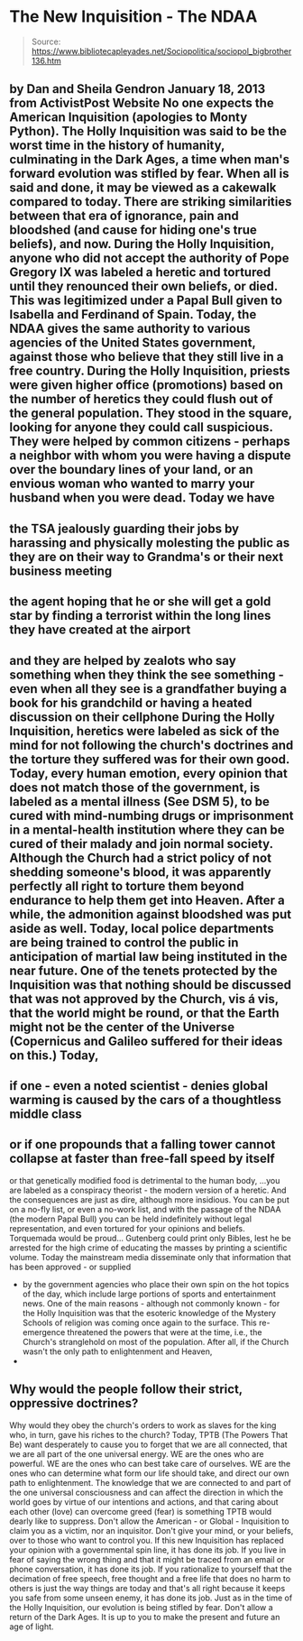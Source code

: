 # The New Inquisition - The NDAA

> Source: https://www.bibliotecapleyades.net/Sociopolitica/sociopol_bigbrother136.htm

by Dan and Sheila Gendron
January 18, 2013
from
ActivistPost Website
No one expects the American Inquisition (apologies to Monty Python).
The Holly Inquisition was said to be the
worst time in the history of humanity, culminating in the Dark Ages, a time
when man's forward evolution was stifled by fear.
When all is said and done, it may be viewed as a cakewalk compared to
today. There are striking similarities between that era of ignorance, pain
and bloodshed (and cause for hiding one's true beliefs), and now.
During the Holly Inquisition, anyone who did not accept the authority of
Pope Gregory IX was labeled a heretic and tortured until they renounced
their own beliefs, or died.
This was legitimized under a Papal Bull given to
Isabella and Ferdinand of Spain.
Today,
the NDAA gives the same authority to
various agencies of the United States government, against those who believe
that they still live in a free country.
During the Holly Inquisition, priests were given higher office (promotions)
based on the number of heretics they could flush out of the general
population. They stood in the square, looking for anyone they could call
suspicious.
They were helped by common citizens - perhaps a
neighbor with whom you were having a dispute over the boundary lines of your
land, or an envious woman who wanted to marry your husband when you were
dead.
Today we have
-
the TSA jealously guarding their
jobs by harassing and physically molesting the public as they are on
their way to Grandma's or their next business meeting
-
the agent hoping that he or she will get
a gold star by finding a terrorist within the long lines they
have created at the airport
-
and they are helped by zealots who say
something when they think the see something - even when all they
see is a grandfather buying a book for his grandchild or having a
heated discussion on their cellphone
During the Holly Inquisition, heretics were
labeled as sick of the mind for not following the church's doctrines and the
torture they suffered was for their own good.
Today, every human emotion, every opinion that
does not match those of the government, is labeled as a mental illness (See
DSM 5), to be cured with mind-numbing drugs or imprisonment in a
mental-health institution where they can be cured of their malady and
join normal society.
Although the Church had a strict policy of not shedding someone's blood, it
was apparently perfectly all right to torture them beyond endurance to help
them get into Heaven. After a while, the admonition against bloodshed was
put aside as well.
Today, local police departments are being
trained to control the public in anticipation of martial law being
instituted in the near future.
One of the tenets protected by the Inquisition was that nothing should be
discussed that was not approved by
the
Church, vis á vis, that the world might be round, or that the
Earth might not be the center of the Universe (Copernicus and
Galileo suffered for their ideas on this.)
Today,
-
if one - even a noted scientist - denies
global warming is caused by the cars of a thoughtless middle class
-
or if
one propounds that
a falling tower cannot collapse at faster than free-fall
speed by itself
-
or that
genetically modified food is detrimental to the
human body,
...you are labeled as a conspiracy theorist - the modern version
of a heretic.
And the consequences are just as dire, although
more insidious. You can be put on a no-fly list, or even a no-work list,
and with the passage of the NDAA (the modern Papal Bull) you can be held
indefinitely without legal representation, and even tortured for your
opinions and beliefs.
Torquemada would be proud...
Gutenberg could print only Bibles, lest he be arrested for the high crime of
educating the masses by printing a scientific volume. Today the
mainstream
media disseminate only that information that has been approved - or supplied
- by the government agencies who place their own spin on the hot topics of
the day, which include large portions of sports and entertainment news.
One of the main reasons - although not commonly known - for
the Holly Inquisition was that the esoteric knowledge of the Mystery Schools of religion
was coming once again to the surface.
This re-emergence threatened the powers that
were at the time, i.e., the Church's stranglehold on most of the
population.
After all, if
the Church wasn't the only path to
enlightenment and Heaven,
-
Why would the people follow their
strict, oppressive doctrines?
-
Why would they obey the church's orders
to work as slaves for the king who, in turn, gave his riches to the
church?
Today, TPTB (The
Powers That Be) want desperately to cause you to forget that we
are all connected, that we are all part of the one universal energy.
WE are the ones who are powerful. WE are the
ones who can best take care of ourselves. WE are the ones who can determine
what form our life should take, and direct our own path to enlightenment.
The knowledge that we are connected to and part of the one universal
consciousness and can affect the direction in which the world goes by virtue
of our intentions and actions, and that caring about each other (love) can
overcome greed (fear) is something TPTB would dearly like to suppress.
Don't allow the American - or Global -
Inquisition to claim you as a victim, nor an inquisitor. Don't give your
mind, or your beliefs, over to those who want to control you.
If this new Inquisition has replaced your opinion with a governmental spin
line, it has done its job. If you live in fear of saying the wrong thing and
that it might be traced from an email or phone conversation, it has done its
job.
If you rationalize to yourself that the
decimation of free speech, free thought and a free life that does no harm to
others is just the way things are today and that's all right because it
keeps you safe from some unseen enemy, it has done its job.
Just as in the time of the Holly Inquisition, our evolution is being stifled
by fear.
Don't allow a return of the Dark Ages. It is up
to you to make the present and future an age of light.

